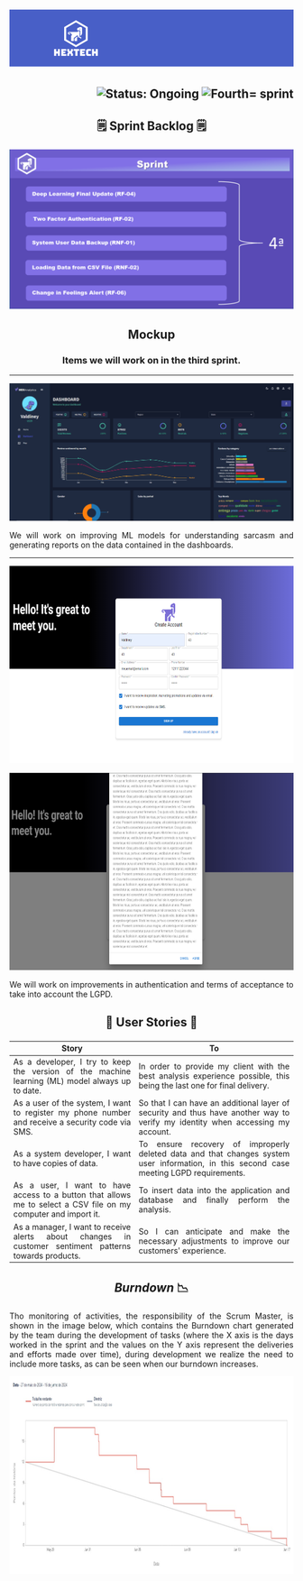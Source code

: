 <h1 align="center">
    <img src="https://github.com/GroupHextech/HEXTECH-API6sem/blob/main/docs/images/hextechBanner.png" alt="Logo Hextech">
</h1>

<h2 align="right">
        <img src="https://img.shields.io/badge/status-working-blue?style=for-the-badge&logo=appveyor" alt="Status: Ongoing">   
        <img src="https://img.shields.io/badge/sprint-4-blue?style=for-the-badge&logo=appveyor" alt="Fourth= sprint">
</h2>

## <p align="center"> 🗒️ Sprint Backlog 🗒️

<p align="center">
  <img src="https://github.com/GroupHextech/HEXTECH-API6sem/blob/main/docs/images/Sprint4.PNG" width="600">
</p>

## <p align="center"> Mockup

### <p align="center"> Items we will work on in the third sprint.</p>

---

<p align="center">
        <img src="https://github.com/GroupHextech/HEXTECH-API6sem/blob/main/docs/images/relatorios2.PNG" width="600">
</p>

<p align="justify"> We will work on improving ML models for understanding sarcasm and generating reports on the data contained in the dashboards.</p>

---

<p align="center">
        <img src="https://github.com/GroupHextech/HEXTECH-API6sem/blob/main/docs/images/telaCadastro2.PNG" height="350">
</p>
<p align="center">
        <img src="https://github.com/GroupHextech/HEXTECH-API6sem/blob/main/docs/images/termoAceite2.PNG" height="350">
</p>

<p align="justify"> We will work on improvements in authentication and terms of acceptance to take into account the LGPD.</p>

## <p align="center"> 👦 User Stories 👧
<table align="justify">
  <thead>
    <tr>
      <th>Story</th>
      <th>To</th>
    </tr>
  </thead>
  <tbody>
    <tr>
      <td align="justify">As a developer, I try to keep the version of the machine learning (ML) model always up to date.</td>
      <td align="justify">In order to provide my client with the best analysis experience possible, this being the last one for final delivery.</td>
    </tr>
    <tr>
      <td align="justify">As a user of the system, I want to register my phone number and  receive a security code via SMS.</td>
      <td align="justify">So that I can have an additional layer of security and thus have another way to verify my identity when accessing my account.</td>
    </tr>
    <tr>
      <td align="justify">As a system developer, I want to have copies of data.</td>
      <td align="justify">To ensure recovery of improperly deleted data and that changes system user information, in this second case meeting LGPD requirements.</td>
    </tr>
    <tr>
      <td align="justify">As a user, I want to have access to a button that allows me to select a CSV file on my computer and import it.</td>
      <td align="justify">To insert data into the application and database and finally perform the analysis.</td>
    </tr>
    <tr>
      <td align="justify">As a manager, I want to receive alerts about changes in customer sentiment patterns towards products.</td>
      <td align="justify">So I can anticipate and make the necessary adjustments to improve our customers' experience.</td>
    </tr>
  </tbody>
</table>

## <p align="center"> *Burndown* 📉

<p align="justify"> Tho monitoring of activities, the responsibility of the Scrum Master, is shown in the image below, which contains the Burndown chart generated by the team during the development of tasks (where the X axis is the days worked in the sprint and the values ​​on the Y axis represent the deliveries and efforts made over time), during development we realize the need to include more tasks, as can be seen when our burndown increases.</p>

<p align="center">
        <img src="https://github.com/GroupHextech/HEXTECH-API6sem/blob/main/docs/images/brundownSprint4.jpeg" height="350">
</p>